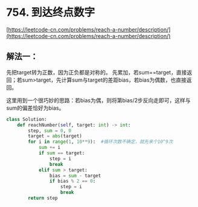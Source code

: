 # 754. 到达终点数字

[https://leetcode-cn.com/problems/reach-a-number/description/](https://leetcode-cn.com/problems/reach-a-number/description/) 

## 解法一：

先把target转为正数，因为正负都是对称的。 先累加，若sum==target，直接返回；若sum&gt;target，先计算sum与target的差距bias，若bias为偶数，也直接返回。

这里用到一个很巧妙的思路：若bias为偶，则将第bias/2步反向走即可，这样与sum的偏差恰好为bias。

```python
class Solution:
    def reachNumber(self, target: int) -> int:
        step, sum = 0, 0
        target = abs(target)
        for i in range(1, 10**9):  #循环次数不确定，就先来个10^9次
            sum += i
            if sum == target:
                step = i
                break
            elif sum > target:
                bias = sum - target
                if bias % 2 == 0:
                    step = i
                    break
        return step
```



